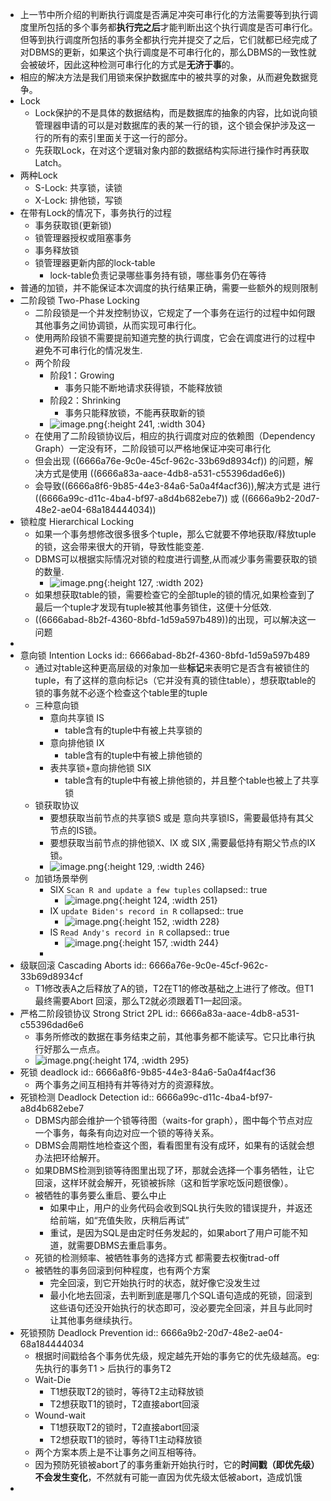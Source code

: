 - 上一节中所介绍的判断执行调度是否满足冲突可串行化的方法需要等到执行调度里所包括的多个事务都**执行完之后**才能判断出这个执行调度是否可串行化。但等到执行调度所包括的事务全都执行完并提交了之后，它们就都已经完成了对DBMS的更新，如果这个执行调度是不可串行化的，那么DBMS的一致性就会被破坏，因此这种检测可串行化的方式是**无济于事**的。
- 相应的解决方法是我们用锁来保护数据库中的被共享的对象，从而避免数据竞争。
- Lock
	- Lock保护的不是具体的数据结构，而是数据库的抽象的内容，比如说向锁管理器申请的可以是对数据库的表的某一行的锁，这个锁会保护涉及这一行的所有的索引里面关于这一行的部分。
	- 先获取Lock，在对这个逻辑对象内部的数据结构实际进行操作时再获取Latch。
- 两种Lock
	- S-Lock: 共享锁，读锁
	- X-Lock: 排他锁，写锁
- 在带有Lock的情况下，事务执行的过程
	- 事务获取锁(更新锁)
	- 锁管理器授权或阻塞事务
	- 事务释放锁
	- 锁管理器更新内部的lock-table
		- lock-table负责记录哪些事务持有锁，哪些事务仍在等待
- 普通的加锁，并不能保证本次调度的执行结果正确，需要一些额外的规则限制
- 二阶段锁 Two-Phase Locking
	- 二阶段锁是一个并发控制协议，它规定了一个事务在运行的过程中如何跟其他事务之间协调锁，从而实现可串行化。
	- 使用两阶段锁不需要提前知道完整的执行调度，它会在调度进行的过程中避免不可串行化的情况发生.
	- 两个阶段
		- 阶段1：Growing
			- 事务只能不断地请求获得锁，不能释放锁
		- 阶段2：Shrinking
			- 事务只能释放锁，不能再获取新的锁
		- ![image.png](../assets/image_1718003475402_0.png){:height 241, :width 304}
	- 在使用了二阶段锁协议后，相应的执行调度对应的依赖图（Dependency Graph）一定没有环，二阶段锁可以严格地保证冲突可串行化
	- 但会出现 ((6666a76e-9c0e-45cf-962c-33b69d8934cf)) 的问题，解决方式是使用 ((6666a83a-aace-4db8-a531-c55396dad6e6))
	- 会导致((6666a8f6-9b85-44e3-84a6-5a0a4f4acf36)),解决方式是 进行((6666a99c-d11c-4ba4-bf97-a8d4b682ebe7))  或 ((6666a9b2-20d7-48e2-ae04-68a184444034))
- 锁粒度 Hierarchical Locking
	- 如果一个事务想修改很多很多个tuple，那么它就要不停地获取/释放tuple的锁，这会带来很大的开销，导致性能变差.
	- DBMS可以根据实际情况对锁的粒度进行调整,从而减少事务需要获取的锁的数量.
		- ![image.png](../assets/image_1718005157346_0.png){:height 127, :width 202}
	- 如果想获取table的锁，需要检查它的全部tuple的锁的情况,如果检查到了最后一个tuple才发现有tuple被其他事务锁住，这便十分低效.
	- ((6666abad-8b2f-4360-8bfd-1d59a597b489))的出现，可以解决这一问题
-
- 意向锁 Intention Locks
  id:: 6666abad-8b2f-4360-8bfd-1d59a597b489
	- 通过对table这种更高层级的对象加一些**标记**来表明它是否含有被锁住的tuple，有了这样的意向标记s（它并没有真的锁住table），想获取table的锁的事务就不必逐个检查这个table里的tuple
	- 三种意向锁
		- 意向共享锁 IS
			- table含有的tuple中有被上共享锁的
		- 意向排他锁 IX
			- table含有的tuple中有被上排他锁的
		- 表共享锁+意向排他锁 SIX
			- table含有的tuple中有被上排他锁的，并且整个table也被上了共享锁
	- 锁获取协议
		- 要想获取当前节点的共享锁S 或是 意向共享锁IS，需要最低持有其父节点的IS锁。
		- 要想获取当前节点的排他锁X、IX 或 SIX ,需要最低持有期父节点的IX锁。
		- ![image.png](../assets/image_1718005475864_0.png){:height 129, :width 246}
	- 加锁场景举例
		- SIX `Scan R and update a few tuples`
		  collapsed:: true
			- ![image.png](../assets/image_1718005812945_0.png){:height 124, :width 251}
		- IX `update Biden's record in R`
		  collapsed:: true
			- ![image.png](../assets/image_1718005885991_0.png){:height 152, :width 228}
		- IS `Read Andy's record in R`
		  collapsed:: true
			- ![image.png](../assets/image_1718005897009_0.png){:height 157, :width 244}
		-
- 级联回滚 Cascading Aborts
  id:: 6666a76e-9c0e-45cf-962c-33b69d8934cf
	- T1修改表A之后释放了A的锁，T2在T1的修改基础之上进行了修改。但T1最终需要Abort 回滚，那么T2就必须跟着T1一起回滚。
- 严格二阶段锁协议 Strong Strict 2PL
  id:: 6666a83a-aace-4db8-a531-c55396dad6e6
	- 事务所修改的数据在事务结束之前，其他事务都不能读写。它只比串行执行好那么一点点。
	- ![image.png](../assets/image_1718003948046_0.png){:height 174, :width 295}
- 死锁 deadlock
  id:: 6666a8f6-9b85-44e3-84a6-5a0a4f4acf36
	- 两个事务之间互相持有并等待对方的资源释放。
- 死锁检测 Deadlock Detection
  id:: 6666a99c-d11c-4ba4-bf97-a8d4b682ebe7
	- DBMS内部会维护一个锁等待图（waits-for graph），图中每个节点对应一个事务，每条有向边对应一个锁的等待关系。
	- DBMS会周期性地检查这个图，看看图里有没有成环，如果有的话就会想办法把环给解开。
	- 如果DBMS检测到锁等待图里出现了环，那就会选择一个事务牺牲，让它回滚，这样环就会解开，死锁被拆除（这和哲学家吃饭问题很像）。
	- 被牺牲的事务要么重启、要么中止
		- 如果中止，用户的业务代码会收到SQL执行失败的错误提升，并返还给前端，如“充值失败，庆稍后再试”
		- 重试，是因为SQL是由定时任务发起的，如果abort了用户可能不知道，就需要DBMS去重启事务。
	- 死锁的检测频率、被牺牲事务的选择方式 都需要去权衡trad-off
	- 被牺牲的事务回滚到何种程度，也有两个方案
		- 完全回滚，到它开始执行时的状态，就好像它没发生过
		- 最小化地去回滚，去判断到底是哪几个SQL语句造成的死锁，回滚到这些语句还没开始执行的状态即可，没必要完全回滚，并且与此同时让其他事务继续执行。
- 死锁预防 Deadlock Prevention
  id:: 6666a9b2-20d7-48e2-ae04-68a184444034
	- 根据时间戳给各个事务优先级，规定越先开始的事务它的优先级越高。eg:先执行的事务T1 > 后执行的事务T2
	- Wait-Die
		- T1想获取T2的锁时，等待T2主动释放锁
		- T2想获取T1的锁时，T2直接abort回滚
	- Wound-wait
		- T1想获取T2的锁时，T2直接abort回滚
		- T2想获取T1的锁时，等待T1主动释放锁
	- 两个方案本质上是不让事务之间互相等待。
	- 因为预防死锁被abort了的事务重新开始执行时，它的**时间戳（即优先级）不会发生变化**，不然就有可能一直因为优先级太低被abort，造成饥饿
-